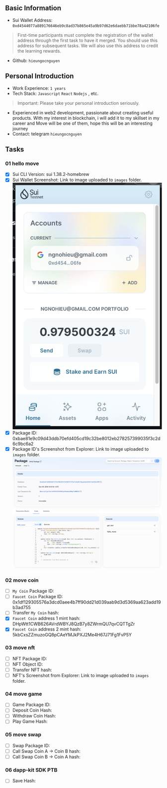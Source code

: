 ## Basic Information
- Sui Wallet Address: `0xd4544077a889176646eb9c8ad37b865e45a9b97d62e6daebb71bbe78a42106fe`
> First-time participants must complete the registration of the wallet address through the first task to have it merged. You should use this address for subsequent tasks. We will also use this address to credit the learning rewards.
- Github: `hieungocnguyen`

## Personal Introduction
- Work Experience: `1 years`
- Tech Stack: `Javascript` `React` `Nodejs` , etc.
> Important: Please take your personal introduction seriously.
- Experienced in web2 development, passionate about creating useful products. With my interest in blockchain, i will add it to my skillset in my career and Move will be one of them, hope this will be an interesting journey
- Contact: telegram `hieungocnguyen`

## Tasks

### 01 hello move
- [x] Sui CLI Version: sui 1.38.2-homebrew
- [x] Sui Wallet Screenshot: Link to image uploaded to `images` folder.
![wallet](images/task_1/SUI_wallet.png)
- [x] Package ID: 0xbae81e9c09d43ddb70efd405cd19c32be8012eb278257399035f3c2d6c9bc6a2
- [x] Package ID's Screenshot from Explorer: Link to image uploaded to `images` folder.
![package_explorer](images/task_1/package_hello.png)

### 02 move coin
- [ ] `My Coin` Package ID:
- [ ] `Faucet Coin` Package ID: 0x1df129305576a3dcd0aee4b7ff90dd21d039aab9d3d5369aa623add19b3ad755
- [ ] Transfer `My Coin` hash:
- [x] `Faucet Coin` address 1 mint hash: DHpWtt1CWB626AVrdWBYJ8QzB7y8ZWrmQU7qvCQTTgZr
- [x] `Faucet Coin` address 2 mint hash: 5kbCxsZZmuzoGQ8pCAeYMJkPXJ2Me4H67J71Fg1FvP5Y

### 03 move nft
- [ ] NFT Package ID:
- [ ] NFT Object ID:
- [ ] Transfer NFT hash:
- [ ] NFT's Screenshot from Explorer: Link to image uploaded to `images` folder.

### 04 move game
- [ ] Game Package ID:
- [ ] Deposit Coin Hash:
- [ ] Withdraw Coin Hash:
- [ ] Play Game Hash:

### 05 move swap
- [ ] Swap Package ID:
- [ ] Call Swap Coin A -> Coin B hash:
- [ ] Call Swap Coin B -> Coin A hash:

### 06 dapp-kit SDK PTB
- [ ] Save Hash:
